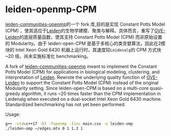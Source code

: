 # leiden-openmp-CPM
[leiden-communities-openmp]的一个 fork 库,目的是实现 Constant Potts Model (CPM) ，使其适应于[Leiden]的生物学建模、聚类与解释。具体而言，重写了[GVE-Leiden]的底层质量函数，使其支持 Constant Potts Model (CPM) 而非原始设置的 Modularity。由于 leiden-open-CPM 是基于多核心的类贪婪算法，因此在2模块的 Intel Xeon Gold 6430 机器上运行时，其速度较`Leidenalg`的 CPM 方式快 ~20 倍，尚未实施标准化 benchmarking。

A fork of [leiden-communities-openmp] meant to implement the Constant Potts Model (CPM) for applications in biological modeling, clustering, and interpretation of [Leiden]. Rewrote the underlying quality function of [GVE-Leiden] to support the Constant Potts Model (CPM) instead of the original Modularity setting. Since leiden-open-CPM is based on a multi-core quasi-greedy algorithm, it runs ~20 times faster than the CPM implementation in Leidenalg when executed on a dual-socket Intel Xeon Gold 6430 machine. Standardized benchmarking has not yet been performed.

Usage:
``` bash
g++ -std=c++17 -O3 -fopenmp -Iinc main.cxx -o leiden-omp
./leiden-omp ~/edges.mtx 0 1 1.3 1

```

[leiden-communities-openmp]:https://github.com/puzzlef/leiden-communities-openmp
[Leiden]:https://www.nature.com/articles/s41598-019-41695-z
[GVE-Leiden]:https://doi.org/10.1145/3673038.3673146

